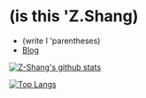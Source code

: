 # (is this 'Z.Shang)

* (write I 'parentheses)
* [Blog](http://gilgamesh.me/)

[![Z-Shang's github stats](https://github-readme-stats.vercel.app/api?username=z-shang&show_icons=true&theme=radical)](https://github.com/anuraghazra/github-readme-stats)

[![Top Langs](https://github-readme-stats.vercel.app/api/top-langs/?username=z-shang&layout=compact&theme=radical)](https://github.com/anuraghazra/github-readme-stats)


<!--
**Z-Shang/Z-Shang** is a ✨ _special_ ✨ repository because its `README.md` (this file) appears on your GitHub profile.

Here are some ideas to get you started:

- 🔭 I’m currently working on ...
- 🌱 I’m currently learning ...
- 👯 I’m looking to collaborate on ...
- 🤔 I’m looking for help with ...
- 💬 Ask me about ...
- 📫 How to reach me: ...
- 😄 Pronouns: ...
- ⚡ Fun fact: ...
-->
